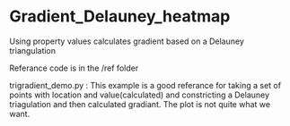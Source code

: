 Gradient_Delauney_heatmap
========================

Using property values calculates gradient based on a Delauney triangulation

Referance code is in the /ref folder

trigradient_demo.py : This example is a good referance for taking a set of points with location and value(calculated)
                      and constricting a Delauney triagulation and then calculated gradiant. The plot is not quite
                      what we want.
  
